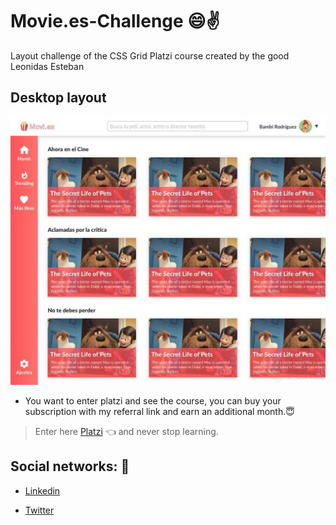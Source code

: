 # Movie.es-Challenge 😄✌️

Layout challenge of the CSS Grid Platzi course created by the good Leonidas Esteban

## Desktop layout
![Desktop layout](./src/assets/images/design.jpg)


* You want to enter platzi and see the course, you can buy your subscription with my referral link and earn an additional month.😇

>Enter here  [Platzi](https://platzi.com/r/JhonEsteban/ "Click Here") 👈 and never stop learning.


## Social networks: 👋

* [Linkedin](https://www.linkedin.com/in/jhon-esteban-herrera-zabala-6b960b196 "My linkendin")

* [Twitter](https://twitter.com/Esteban_hz99 "My twitter")